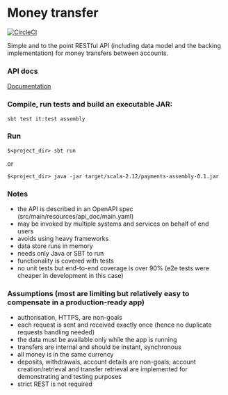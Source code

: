 # Money transfer

[![CircleCI](https://circleci.com/gh/grigoriy/payments.svg?style=svg&circle-token=9d58a536f8ad651fec9d02d4be0a8d5637d93f71)](https://circleci.com/gh/grigoriy/payments)

Simple and to the point RESTful API (including data model and the backing
implementation) for money transfers between accounts.

### API docs
[Documentation](https://grigoriy.github.io/payments-api/swagger.html)

### Compile, run tests and build an executable JAR:
```
sbt test it:test assembly
```

### Run
```
$<project_dir> sbt run
```
or
```
$<project_dir> java -jar target/scala-2.12/payments-assembly-0.1.jar
```

### Notes
* the API is described in an OpenAPI spec (src/main/resources/api_doc/main.yaml)
* may be invoked by multiple systems and services on behalf of end users
* avoids using heavy frameworks
* data store runs in memory
* needs only Java or SBT to run
* functionality is covered with tests
* no unit tests but end-to-end coverage is over 90% (e2e tests were cheaper in development in this case)

### Assumptions (most are limiting but relatively easy to compensate in a production-ready app)
* authorisation, HTTPS, are non-goals
* each request is sent and received exactly once (hence no duplicate requests handling needed)
* the data must be available only while the app is running
* transfers are internal and should be instant, synchronous
* all money is in the same currency
* deposits, withdrawals, account details are non-goals; account creation/retrieval and transfer retrieval are implemented for demonstrating and testing purposes
* strict REST is not required

